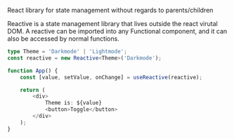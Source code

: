 React library for state management without regards to parents/children

Reactive is a state management library that lives outside the react virutal DOM.
A reactive can be imported into any Functional component, and it can also be accessed by normal functions.

```ts
type Theme = 'Darkmode' | 'Lightmode';
const reactive = new Reactive<Theme>('Darkmode');

function App() {
	const [value, setValue, onChange] = useReactive(reactive);

	return (
		<div>
			Theme is: ${value}
			<button>Toggle</button>
		</div>
	);
}
```
